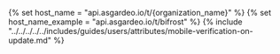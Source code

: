 {% set host_name = "api.asgardeo.io/t/{organization_name}" %}
{% set host_name_example = "api.asgardeo.io/t/bifrost" %}
{% include "../../../../../includes/guides/users/attributes/mobile-verification-on-update.md" %}

